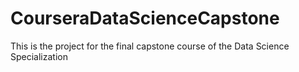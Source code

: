 # CourseraDataScienceCapstone
This is the project for the final capstone course of the Data Science Specialization
